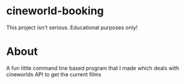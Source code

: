 # cineworld-booking
This project isn't serious. Educational purposes only!

# About
A fun little command line based program that I made which deals with cineworlds API to get the current films
